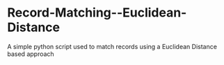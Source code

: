 # Record-Matching--Euclidean-Distance
A simple python script used to match records using a Euclidean Distance based approach
